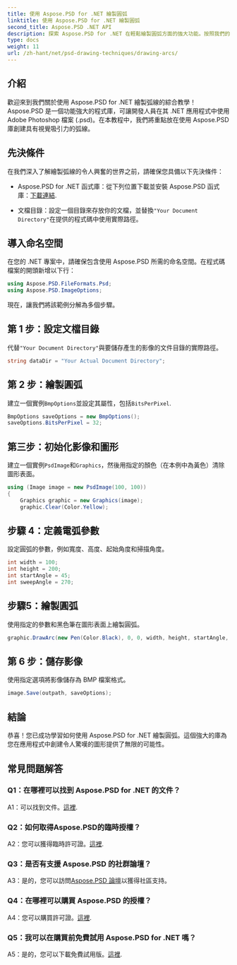```yaml
---
title: 使用 Aspose.PSD for .NET 繪製圓弧
linktitle: 使用 Aspose.PSD for .NET 繪製圓弧
second_title: Aspose.PSD .NET API
description: 探索 Aspose.PSD for .NET 在輕鬆繪製圓弧方面的強大功能。按照我們的逐步教學在您的應用程式中獲得令人驚嘆的圖形。
type: docs
weight: 11
url: /zh-hant/net/psd-drawing-techniques/drawing-arcs/
---
```

## 介紹

歡迎來到我們關於使用 Aspose.PSD for .NET 繪製弧線的綜合教學！ Aspose.PSD 是一個功能強大的程式庫，可讓開發人員在其 .NET 應用程式中使用 Adobe Photoshop 檔案 (.psd)。在本教程中，我們將重點放在使用 Aspose.PSD 庫創建具有視覺吸引力的弧線。

## 先決條件

在我們深入了解繪製弧線的令人興奮的世界之前，請確保您具備以下先決條件：

- Aspose.PSD for .NET 函式庫：從下列位置下載並安裝 Aspose.PSD 函式庫：[下載連結](https://releases.aspose.com/psd/net/).

- 文檔目錄：設定一個目錄來存放你的文檔，並替換`"Your Document Directory"`在提供的程式碼中使用實際路徑。

## 導入命名空間

在您的 .NET 專案中，請確保包含使用 Aspose.PSD 所需的命名空間。在程式碼檔案的開頭新增以下行：

```csharp
using Aspose.PSD.FileFormats.Psd;
using Aspose.PSD.ImageOptions;
```

現在，讓我們將該範例分解為多個步驟。

## 第 1 步：設定文檔目錄

代替`"Your Document Directory"`與要儲存產生的影像的文件目錄的實際路徑。

```csharp
string dataDir = "Your Actual Document Directory";
```

## 第 2 步：繪製圓弧

建立一個實例`BmpOptions`並設定其屬性，包括`BitsPerPixel`.

```csharp
BmpOptions saveOptions = new BmpOptions();
saveOptions.BitsPerPixel = 32;
```

## 第三步：初始化影像和圖形

建立一個實例`PsdImage`和`Graphics`，然後用指定的顏色（在本例中為黃色）清除圖形表面。

```csharp
using (Image image = new PsdImage(100, 100))
{
    Graphics graphic = new Graphics(image);
    graphic.Clear(Color.Yellow);
```

## 步驟 4：定義電弧參數

設定圓弧的參數，例如寬度、高度、起始角度和掃描角度。

```csharp
int width = 100;
int height = 200;
int startAngle = 45;
int sweepAngle = 270;
```

## 步驟5：繪製圓弧

使用指定的參數和黑色筆在圖形表面上繪製圓弧。

```csharp
graphic.DrawArc(new Pen(Color.Black), 0, 0, width, height, startAngle, sweepAngle);
```

## 第 6 步：儲存影像

使用指定選項將影像儲存為 BMP 檔案格式。

```csharp
image.Save(outpath, saveOptions);
```

## 結論

恭喜！您已成功學習如何使用 Aspose.PSD for .NET 繪製圓弧。這個強大的庫為您在應用程式中創建令人驚嘆的圖形提供了無限的可能性。

## 常見問題解答

### Q1：在哪裡可以找到 Aspose.PSD for .NET 的文件？

 A1：可以找到文件。[這裡](https://reference.aspose.com/psd/net/).

### Q2：如何取得Aspose.PSD的臨時授權？

 A2：您可以獲得臨時許可證。[這裡](https://purchase.aspose.com/temporary-license/).

### Q3：是否有支援 Aspose.PSD 的社群論壇？

 A3：是的，您可以訪問[Aspose.PSD 論壇](https://forum.aspose.com/c/psd/34)以獲得社區支持。

### Q4：在哪裡可以購買 Aspose.PSD 的授權？

 A4：您可以購買許可證。[這裡](https://purchase.aspose.com/buy).

### Q5：我可以在購買前免費試用 Aspose.PSD for .NET 嗎？

 A5：是的，您可以下載免費試用版。[這裡](https://releases.aspose.com/).
